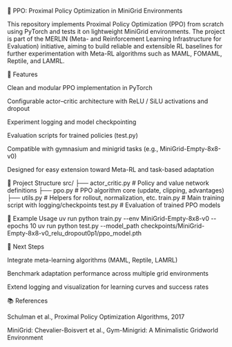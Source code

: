 🧠 PPO: Proximal Policy Optimization in MiniGrid Environments

This repository implements Proximal Policy Optimization (PPO) from scratch using PyTorch and tests it on lightweight MiniGrid environments. The project is part of the MERLIN (Meta- and Reinforcement Learning Infrastructure for Evaluation) initiative, aiming to build reliable and extensible RL baselines for further experimentation with Meta-RL algorithms such as MAML, FOMAML, Reptile, and LAMRL.

🚀 Features

Clean and modular PPO implementation in PyTorch

Configurable actor–critic architecture with ReLU / SiLU activations and dropout

Experiment logging and model checkpointing

Evaluation scripts for trained policies (test.py)

Compatible with gymnasium and minigrid tasks (e.g., MiniGrid-Empty-8x8-v0)

Designed for easy extension toward Meta-RL and task-based adaptation

🧩 Project Structure
src/
 ├── actor_critic.py     # Policy and value network definitions
 ├── ppo.py              # PPO algorithm core (update, clipping, advantages)
 ├── utils.py            # Helpers for rollout, normalization, etc.
train.py                 # Main training script with logging/checkpoints
test.py                  # Evaluation of trained PPO models

🧪 Example Usage
uv run python train.py --env MiniGrid-Empty-8x8-v0 --epochs 10
uv run python test.py --model_path checkpoints/MiniGrid-Empty-8x8-v0_relu_dropout0p1/ppo_model.pth

🎯 Next Steps

Integrate meta-learning algorithms (MAML, Reptile, LAMRL)

Benchmark adaptation performance across multiple grid environments

Extend logging and visualization for learning curves and success rates

📚 References

Schulman et al., Proximal Policy Optimization Algorithms, 2017

MiniGrid: Chevalier-Boisvert et al., Gym-Minigrid: A Minimalistic Gridworld Environment
